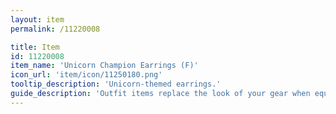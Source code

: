 ```yaml
---
layout: item
permalink: /11220008

title: Item
id: 11220008
item_name: 'Unicorn Champion Earrings (F)'
icon_url: 'item/icon/11250180.png'
tooltip_description: 'Unicorn-themed earrings.'
guide_description: 'Outfit items replace the look of your gear when equipped.'
---
```

